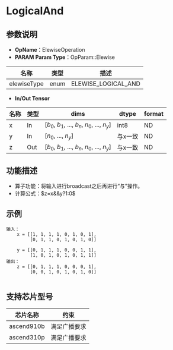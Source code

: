 # LogicalAnd
## 参数说明
- **OpName**：ElewiseOperation
- **PARAM**
**Param Type**：OpParam::Elewise
 
| 名称  | 类型  | 描述 |
| ------------ | ------------ | ------------ |
| elewiseType | enum  | ELEWISE_LOGICAL_AND |
 
- **In/Out Tensor**

|名称 | 类型  | dims  | dtype  |format|
| ------------ | ------------ | ------------ | ------------ |------------ |
|  x|In  |  [$b_0$, $b_1$, ..., $b_n$, $n_0$, ..., $n_y$]|int8|ND|
| y|In  |  [$n_0$, ..., $n_y$]|与x一致|ND|
|  z | Out | [$b_0$, $b_1$, ..., $b_n$, $n_0$, ..., $n_y$] |与x一致|ND|
## 功能描述
- 算子功能：将输入进行broadcast之后再进行“与”操作。
- 计算公式：$z=x&&y?1:0$
 
## 示例
```
输入：
    x = [[1, 1, 1, 1, 0, 1, 0, 1], 
         [0, 1, 1, 0, 1, 0, 1, 0]]

    y = [[0, 1, 1, 1, 0, 0, 1, 1], 
         [1, 0, 1, 0, 1, 0, 1, 1]]
输出：
    z = [[0, 1, 1, 1, 0, 0, 0, 1], 
         [0, 0, 1, 0, 1, 0, 1, 0]]  
 
```
 
## 支持芯片型号
 
|芯片名称|约束 | 
| ------------ | ------------ | 
|  ascend910b|满足广播要求 |
|  ascend310p| 满足广播要求|

